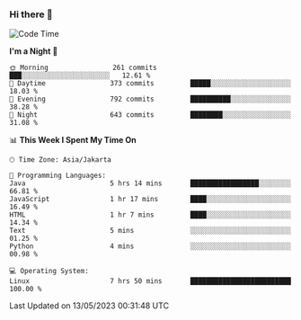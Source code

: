 ### Hi there 👋

<!--
**rmsubekti/rmsubekti** is a ✨ _special_ ✨ repository because its `README.md` (this file) appears on your GitHub profile.

Here are some ideas to get you started:

- 🔭 I’m currently working on ...
- 🌱 I’m currently learning ...
- 👯 I’m looking to collaborate on ...
- 🤔 I’m looking for help with ...
- 💬 Ask me about ...
- 📫 How to reach me: ...
- 😄 Pronouns: ...
- ⚡ Fun fact: ...
-->

<!--START_SECTION:waka-->
![Code Time](http://img.shields.io/badge/Code%20Time-1%2C384%20hrs-blue)

**I'm a Night 🦉** 

```text
🌞 Morning                261 commits         ███░░░░░░░░░░░░░░░░░░░░░░   12.61 % 
🌆 Daytime                373 commits         █████░░░░░░░░░░░░░░░░░░░░   18.03 % 
🌃 Evening                792 commits         ██████████░░░░░░░░░░░░░░░   38.28 % 
🌙 Night                  643 commits         ████████░░░░░░░░░░░░░░░░░   31.08 % 
```


📊 **This Week I Spent My Time On** 

```text
🕑︎ Time Zone: Asia/Jakarta

💬 Programming Languages: 
Java                     5 hrs 14 mins       █████████████████░░░░░░░░   66.81 % 
JavaScript               1 hr 17 mins        ████░░░░░░░░░░░░░░░░░░░░░   16.49 % 
HTML                     1 hr 7 mins         ████░░░░░░░░░░░░░░░░░░░░░   14.34 % 
Text                     5 mins              ░░░░░░░░░░░░░░░░░░░░░░░░░   01.25 % 
Python                   4 mins              ░░░░░░░░░░░░░░░░░░░░░░░░░   00.98 % 

💻 Operating System: 
Linux                    7 hrs 50 mins       █████████████████████████   100.00 % 
```


 Last Updated on 13/05/2023 00:31:48 UTC
<!--END_SECTION:waka-->
